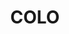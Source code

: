 ---
facts:
- Colo is a sparsely populated locality in the Hawkesbury local government area.
- It is located approximately 75 kilometres northwest of Sydney.
- The name "Colo" is derived from an Aboriginal word meaning "angry water."
- The Colo River flows through the heart of the area.
- Colo is known for its rugged bushland.
- The area is part of the Greater Blue Mountains World Heritage Area.
- Colo is home to a variety of native flora and fauna.
- The Colo River is a popular spot for kayaking and canoeing.
- The area has a rich history dating back to the early days of European settlement.
- The Colo Shire was abolished in 2005 and merged with the Hawkesbury City Council.
historical_events:
- name: Early European Settlement
  url: https://www.hawkesbury.nsw.gov.au/explore/destinations/colo
- name: Construction of Putty Road
  url: https://en.wikipedia.org/wiki/Putty_Road
- name: Establishment of the Colo Shire (1906)
  url: https://www.hawkesbury.nsw.gov.au/explore/destinations/colo
- name: Merger with Hawkesbury City Council (2005)
  url: https://www.hawkesbury.nsw.gov.au/explore/destinations/colo
lastmod: '2025-04-17T04:19:29+00:00'
latitude: -33.820797
layout: suburb
longitude: 149.474401
notable_people: []
postcode: '2795'
state: NSW
title: COLO
tourist_locations:
- name: Wollemi National Park
  url: https://www.nationalparks.nsw.gov.au/visit-a-park/parks/wollemi-national-park
- name: Colo Heights
- name: Putty Road
- name: Upper Colo Reserve
- name: Colo Shire Family History Group
- name: Wheelbarrow Ridge Walking Track
- name: Bob Turners Track
- name: Mountain Lagoon Walking Track
url: /nsw/colo/
---